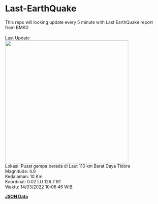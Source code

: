 # Last-EarthQuake
This repo will looking update every 5 minute with Last EarthQuake report from BMKG
<br>
<br>
Last Update
<br>
<img src="https://ews.bmkg.go.id/TEWS/data/20220314100846.mmi.jpg" width="400"/>
<br>
Lokasi: Pusat gempa berada di Laut 110 km Barat Daya Tidore <br>
Magnitude: 4.9 <br>
Kedalaman: 10 Km <br>
Koordinat: 0.02 LU 126.7 BT <br>
Waktu: 14/03/2022 10:08:46 WIB <br>

<a href="./data/data.json">**JSON Data**</a>
